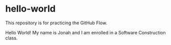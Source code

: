 # hello-world
This repository is for practicing the GitHub Flow.

Hello World! My name is Jonah and I am enrolled in a Software Construction class.
